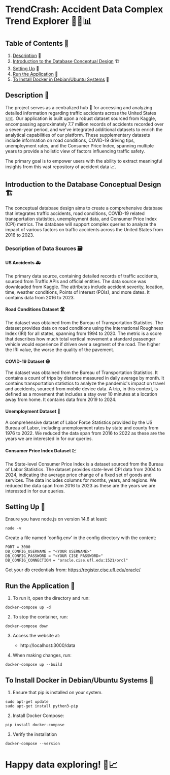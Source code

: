 # TrendCrash: Accident Data Complex Trend Explorer 🚗💥📊

## Table of Contents 📑

1. [Description](#Description-) 📝
2. [Introduction to the Database Conceptual Design](#Introduction-to-the-Database-Conceptual-Design-) 🏗️
3. [Setting Up](#Setting-Up-) 🔧
4. [Run the Application](#Run-the-Application-) 🚀
5. [To Install Docker in Debian/Ubuntu Systems](#Install-Docker-in-Debian/Ubuntu-Systems-) 🐧

## Description 📝

The project serves as a centralized hub 🎯 for accessing and analyzing detailed information regarding traffic accidents across the United States 🇺🇸. Our application is built upon a robust dataset sourced from Kaggle, encompassing approximately 7.7 million records of accidents recorded over a seven-year period, and we've integrated additional datasets to enrich the analytical capabilities of our platform. These supplementary datasets include information on road conditions, COVID-19 driving tips, unemployment rates, and the Consumer Price Index, spanning multiple years to provide a holistic view of factors influencing traffic safety.

The primary goal is to empower users with the ability to extract meaningful insights from this vast repository of accident data 📈.

## Introduction to the Database Conceptual Design 🏗️

The conceptual database design aims to create a comprehensive database that integrates traffic accidents, road conditions, COVID-19 related transportation statistics, unemployment data, and Consumer Price Index (CPI) metrics. The database will support complex queries to analyze the impact of various factors on traffic accidents across the United States from 2016 to 2023.

### Description of Data Sources 🗃️

#### US Accidents 🚑

The primary data source, containing detailed records of traffic accidents, sourced from Traffic APIs and official entities. The data source was downloaded from Kaggle. The attributes include accident severity, location, time, weather conditions, Points of Interest (POIs), and more dates. It contains data from 2016 to 2023.

#### Road Conditions Dataset 🛣️

The dataset was obtained from the Bureau of Transportation Statistics. The dataset provides data on road conditions using the International Roughness Index (IRI) for all states, spanning from 1994 to 2020. The metric is a score that describes how much total vertical movement a standard passenger vehicle would experience if driven over a segment of the road. The higher the IRI value, the worse the quality of the pavement.

#### COVID-19 Dataset 😷

The dataset was obtained from the Bureau of Transportation Statistics. It contains a count of trips by distance measured in daily average by month. It contains transportation statistics to analyze the pandemic's impact on travel and accidents, sourced from mobile device data. A trip, in this context, is defined as a movement that includes a stay over 10 minutes at a location away from home. It contains data from 2019 to 2024.

#### Unemployment Dataset 💼

A comprehensive dataset of Labor Force Statistics provided by the US Bureau of Labor, including unemployment rates by state and county from 1976 to 2022. We reduced the data span from 2016 to 2022 as these are the years we are interested in for our queries.

#### Consumer Price Index Dataset 💹

The State-level Consumer Price Index is a dataset sourced from the Bureau of Labor Statistics. The dataset provides state-level CPI data from 2004 to 2024, indicating the average price change of a fixed set of goods and services. The data includes columns for months, years, and regions. We reduced the data span from 2016 to 2023 as these are the years we are interested in for our queries.

## Setting Up 🔧

Ensure you have node.js on version 14.6 at least:

```
node -v
```

Create a file named 'config.env' in the config directory with the content:

```
PORT = 3000
DB_CONFIG_USERNAME = "<YOUR USERNAME>"
DB_CONFIG_PASSWORD = "<YOUR CISE PASSWORD>"
DB_CONFIG_CONNECTION = "oracle.cise.ufl.edu:1521/orcl"
```

Get your db credentials from: https://register.cise.ufl.edu/oracle/

## Run the Application 🚀

1. To run it, open the directory and run:

```
docker-compose up -d
```

2. To stop the container, run:

```
docker-compose down
```

3. Access the website at:

   - http://localhost:3000/data

4. When making changes, run:

```
docker-compose up --build
```

## To Install Docker in Debian/Ubuntu Systems 🐧

1. Ensure that pip is installed on your system.

```
sudo apt-get update
sudo apt-get install python3-pip
```

2. Install Docker Compose:

```
pip install docker-compose
```

3. Verify the installation

```
docker-compose --version
```

# Happy data exploring! 🧐📈
